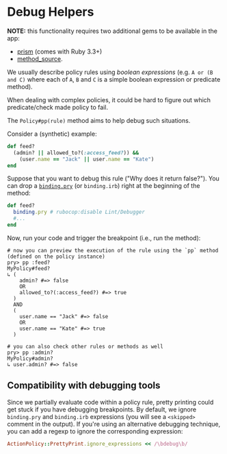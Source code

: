 # Debug Helpers

**NOTE:** this functionality requires two additional gems to be available in the app:

- [prism](https://github.com/ruby/prism) (comes with Ruby 3.3+)
- [method_source](https://github.com/banister/method_source).

We usually describe policy rules using _boolean expressions_ (e.g. `A or (B and C)` where each of `A`, `B` and `C` is a simple boolean expression or predicate method).

When dealing with complex policies, it could be hard to figure out which predicate/check made policy to fail.

The `Policy#pp(rule)` method aims to help debug such situations.

Consider a (synthetic) example:

```ruby
def feed?
  (admin? || allowed_to?(:access_feed?)) &&
    (user.name == "Jack" || user.name == "Kate")
end

```

Suppose that you want to debug this rule ("Why does it return false?").
You can drop a [`binding.pry`](https://github.com/deivid-rodriguez/pry-byebug) (or `binding.irb`) right at the beginning of the method:

```ruby
def feed?
  binding.pry # rubocop:disable Lint/Debugger
  #...
end
```

Now, run your code and trigger the breakpoint (i.e., run the method):

```
# now you can preview the execution of the rule using the `pp` method (defined on the policy instance)
pry> pp :feed?
MyPolicy#feed?
↳ (
    admin? #=> false
    OR
    allowed_to?(:access_feed?) #=> true
  )
  AND
  (
    user.name == "Jack" #=> false
    OR
    user.name == "Kate" #=> true
  )

# you can also check other rules or methods as well
pry> pp :admin?
MyPolicy#admin?
↳ user.admin? #=> false
```

## Compatibility with debugging tools

Since we partially evaluate code within a policy rule, pretty printing could get stuck if you have debugging breakpoints.
By default, we ignore `binding.pry` and `binding.irb` expressions (you will see a `<skipped>` comment in the output). If you're using an alternative debugging technique, you can add a regexp to ignore the corresponding expression:

```ruby
ActionPolicy::PrettyPrint.ignore_expressions << /\bdebug\b/
```
